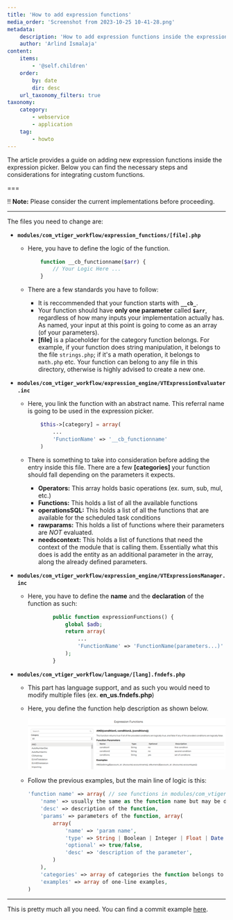 ```yaml
---
title: 'How to add expression functions'
media_order: 'Screenshot from 2023-10-25 10-41-28.png'
metadata:
    description: 'How to add expression functions inside the expression picker.'
    author: 'Arlind Ismalaja'
content:
    items:
        - '@self.children'
    order:
        by: date
        dir: desc
    url_taxonomy_filters: true
taxonomy:
    category:
        - webservice
        - application
    tag:
        - howto
---
```


The article provides a guide on adding new expression functions inside the expression picker. 
Below you can find the necessary steps and considerations for integrating custom functions.

===

!! **Note:** Please consider the current implementations before proceeding.

---

The files you need to change are:
* **`modules/com_vtiger_workflow/expression_functions/[file].php`**
    * Here, you have to define the logic of the function.
        
        ```php
            function __cb_functionname($arr) {
                // Your Logic Here ...
            }
        ```
    * There are a few standards you have to follow:
        * It is reccommended that your function starts with **`__cb_`**.
        * Your function should have **only one parameter** called **`$arr`**, regardless of how many inputs your implementation actually has. As named, your input at this point is going to come as an array (of your parameters).
        * **[file]** is a placeholder for the category function belongs. For example, if your function does string manipulation, it belongs to the file `strings.php`; if it's a math operation, it belongs to `math.php` etc. Your function can belong to any file in this directory, otherwise is highly advised to create a new one.

* **`modules/com_vtiger_workflow/expression_engine/VTExpressionEvaluater.inc`**
    * Here, you link the function with an abstract name. This referral name is going to be used in the expression picker.

        ```php
            $this->[category] = array(
                ...
                'FunctionName' => '__cb_functionname'
            )
        ```
    * There is something to take into consideration before adding the entry inside this file. There are a few **[categories]** your function should fall depending on the parameters it expects.
        * **Operators:** This array holds basic operations (ex. sum, sub, mul, etc.)
        * **Functions:** This holds a list of all the available functions
        * **operationsSQL:** This holds a list of all the functions that are available for the scheduled task conditions
        * **rawparams:** This holds a list of functions where their parameters are *NOT* evaluated.
        * **needscontext:** This holds a list of functions that need the context of the module that is calling them. Essentially what this does is add the entity as an additional parameter in the array, along the already defined parameters.
* **`modules/com_vtiger_workflow/expression_engine/VTExpressionsManager.inc`**

    * Here, you have to define the **name** and the **declaration** of the function as such:

        ```php
                public function expressionFunctions() {
                    global $adb;
                    return array(
                        ...
                        'FunctionName' => 'FunctionName(parameters...)'
                    );
                }
        ```

* **`modules/com_vtiger_workflow/language/[lang].fndefs.php`**
    * This part has language support, and as such you would need to modify multiple files (ex. **en_us.fndefs.php**)
    * Here, you define the function help description as shown below.

         ![Screenshot%20from%202023-10-25%2010-41-28](Screenshot%20from%202023-10-25%2010-41-28.png "Screenshot%20from%202023-10-25%2010-41-28")
    * Follow the previous examples, but the main line of logic is this:
        ```php
        'function name' => array( // see functions in modules/com_vtiger_workflow/expression_engine/VTExpressionsManager.inc
            'name' => usually the same as the function name but may be different, will be shown to the user,
            'desc' => description of the function,
            'params' => parameters of the function, array(
                array(
                    'name' => 'param name',
                    'type' => String | Boolean | Integer | Float | Date | DateTime | Multiple | Field,
                    'optional' => true/false,
                    'desc' => 'description of the parameter',
                )
            ),
            'categories' => array of categories the function belongs to
            'examples' => array of one-line examples,
        )
        ```
---
This is pretty much all you need. You can find a commit example [here](https://code.spike.studio/EvolutivoCode/EvolutivoFW/commit/6ba209b894ad7af2d98d79d1a60caa778093b3a2).


